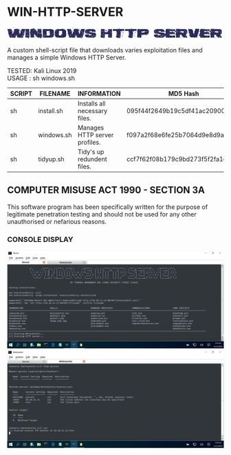 # WIN-HTTP-SERVER
![Screenshot](picture0.png)

A custom shell-script file that downloads varies exploitation files and manages a simple Windows HTTP Server.

TESTED: Kali Linux 2019 <br>
USAGE : sh windows.sh

| SCRIPT | FILENAME    | INFORMATION                   | MD5 Hash                         | Version |
|------  |------       | -------                       | ----                             | ----   |
| sh     | install.sh  | Installs all necessary files. | 095f44f2649b19c5df41ac20900fbff8 | abc123 |
| sh     | windows.sh  | Manages HTTP server profiles. | f097a2f68e6fe25b7064d9e8d9adb6af | abc123 |
| sh     | tidyup.sh   | Tidy's up redundent files.    | ccf7f62f08b179c9bd273f5f2fa1e909 | abc123 | 


## COMPUTER MISUSE ACT 1990 - SECTION 3A
This software program has been specifically written for the purpose of legitimate penetration testing and should not be used for any other unauthorised or nefarious reasons.


### CONSOLE DISPLAY
![Screenshot](picture1.png)
![Screenshot](picture2.png)
